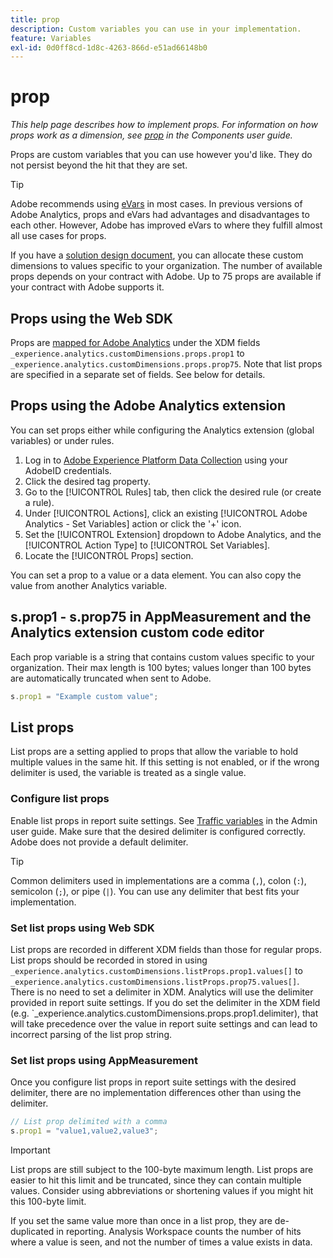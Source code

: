```yaml
---
title: prop
description: Custom variables you can use in your implementation.
feature: Variables
exl-id: 0d0ff8cd-1d8c-4263-866d-e51ad66148b0
---
```

# prop

*This help page describes how to implement props. For information on how props work as a dimension, see [prop](/help/components/dimensions/prop.md) in the Components user guide.*

Props are custom variables that you can use however you'd like. They do not persist beyond the hit that they are set.

>[!TIP]
>
>Adobe recommends using [eVars](evar.md) in most cases. In previous versions of Adobe Analytics, props and eVars had advantages and disadvantages to each other. However, Adobe has improved eVars to where they fulfill almost all use cases for props.

If you have a [solution design document](/help/implement/prepare/solution-design.md), you can allocate these custom dimensions to values specific to your organization. The number of available props depends on your contract with Adobe. Up to 75 props are available if your contract with Adobe supports it.

## Props using the Web SDK

Props are [mapped for Adobe Analytics](https://experienceleague.adobe.com/docs/analytics/implementation/aep-edge/variable-mapping.html) under the XDM fields `_experience.analytics.customDimensions.props.prop1` to `_experience.analytics.customDimensions.props.prop75`. Note that list props are specified in a separate set of fields. See below for details.

## Props using the Adobe Analytics extension

You can set props either while configuring the Analytics extension (global variables) or under rules.

1. Log in to [Adobe Experience Platform Data Collection](https://experience.adobe.com/data-collection) using your AdobeID credentials.
2. Click the desired tag property.
3. Go to the [!UICONTROL Rules] tab, then click the desired rule (or create a rule).
4. Under [!UICONTROL Actions], click an existing [!UICONTROL Adobe Analytics - Set Variables] action or click the '+' icon.
5. Set the [!UICONTROL Extension] dropdown to Adobe Analytics, and the [!UICONTROL Action Type] to [!UICONTROL Set Variables].
6. Locate the [!UICONTROL Props] section.

You can set a prop to a value or a data element. You can also copy the value from another Analytics variable.

## s.prop1 - s.prop75 in AppMeasurement and the Analytics extension custom code editor

Each prop variable is a string that contains custom values specific to your organization. Their max length is 100 bytes; values longer than 100 bytes are automatically truncated when sent to Adobe.

```js
s.prop1 = "Example custom value";
```

## List props

List props are a setting applied to props that allow the variable to hold multiple values in the same hit. If this setting is not enabled, or if the wrong delimiter is used, the variable is treated as a single value.

### Configure list props

Enable list props in report suite settings. See [Traffic variables](/help/admin/admin/c-traffic-variables/traffic-var.md) in the Admin user guide. Make sure that the desired delimiter is configured correctly. Adobe does not provide a default delimiter.

>[!TIP]
>
>Common delimiters used in implementations are a comma (`,`), colon (`:`), semicolon (`;`), or pipe (`|`). You can use any delimiter that best fits your implementation.

### Set list props using Web SDK

List props are recorded in different XDM fields than those for regular props. List props should be recorded in stored in using `_experience.analytics.customDimensions.listProps.prop1.values[]` to `_experience.analytics.customDimensions.listProps.prop75.values[]`. There is no need to set a delimiter in XDM. Analytics will use the delimiter provided in report suite settings. If you do set the delimiter in the XDM field (e.g. `_experience.analytics.customDimensions.props.prop1.delimiter), that will take precedence over the value in report suite settings and can lead to incorrect parsing of the list prop string.

### Set list props using AppMeasurement

Once you configure list props in report suite settings with the desired delimiter, there are no implementation differences other than using the delimiter.

```js
// List prop delimited with a comma
s.prop1 = "value1,value2,value3";
```

>[!IMPORTANT]
>
>List props are still subject to the 100-byte maximum length. List props are easier to hit this limit and be truncated, since they can contain multiple values. Consider using abbreviations or shortening values if you might hit this 100-byte limit.

If you set the same value more than once in a list prop, they are de-duplicated in reporting. Analysis Workspace counts the number of hits where a value is seen, and not the number of times a value exists in data.

